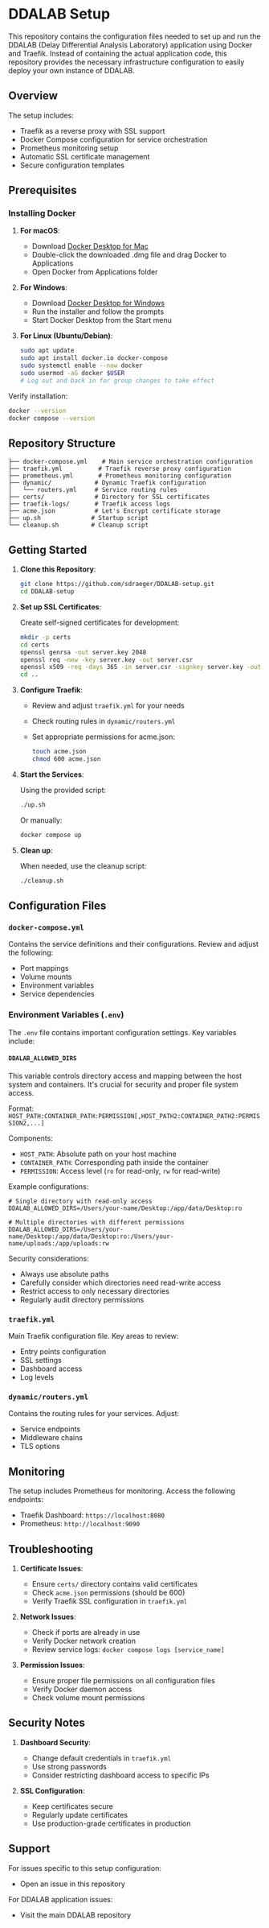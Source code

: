 # DDALAB Setup

This repository contains the configuration files needed to set up and run the DDALAB (Delay Differential Analysis Laboratory) application using Docker and Traefik. Instead of containing the actual application code, this repository provides the necessary infrastructure configuration to easily deploy your own instance of DDALAB.

## Overview

The setup includes:

- Traefik as a reverse proxy with SSL support
- Docker Compose configuration for service orchestration
- Prometheus monitoring setup
- Automatic SSL certificate management
- Secure configuration templates

## Prerequisites

### Installing Docker

1. **For macOS**:

   - Download [Docker Desktop for Mac](https://www.docker.com/products/docker-desktop)
   - Double-click the downloaded .dmg file and drag Docker to Applications
   - Open Docker from Applications folder

2. **For Windows**:

   - Download [Docker Desktop for Windows](https://www.docker.com/products/docker-desktop)
   - Run the installer and follow the prompts
   - Start Docker Desktop from the Start menu

3. **For Linux (Ubuntu/Debian)**:

   ```bash
   sudo apt update
   sudo apt install docker.io docker-compose
   sudo systemctl enable --now docker
   sudo usermod -aG docker $USER
   # Log out and back in for group changes to take effect
   ```

Verify installation:

```bash
docker --version
docker compose --version
```

## Repository Structure

```
├── docker-compose.yml    # Main service orchestration configuration
├── traefik.yml          # Traefik reverse proxy configuration
├── prometheus.yml       # Prometheus monitoring configuration
├── dynamic/            # Dynamic Traefik configuration
│   └── routers.yml     # Service routing rules
├── certs/              # Directory for SSL certificates
├── traefik-logs/       # Traefik access logs
├── acme.json           # Let's Encrypt certificate storage
├── up.sh              # Startup script
└── cleanup.sh         # Cleanup script
```

## Getting Started

1. **Clone this Repository**:

   ```bash
   git clone https://github.com/sdraeger/DDALAB-setup.git
   cd DDALAB-setup
   ```

2. **Set up SSL Certificates**:

   Create self-signed certificates for development:

   ```bash
   mkdir -p certs
   cd certs
   openssl genrsa -out server.key 2048
   openssl req -new -key server.key -out server.csr
   openssl x509 -req -days 365 -in server.csr -signkey server.key -out server.crt
   cd ..
   ```

3. **Configure Traefik**:

   - Review and adjust `traefik.yml` for your needs
   - Check routing rules in `dynamic/routers.yml`
   - Set appropriate permissions for acme.json:

     ```bash
     touch acme.json
     chmod 600 acme.json
     ```

4. **Start the Services**:

   Using the provided script:

   ```bash
   ./up.sh
   ```

   Or manually:

   ```bash
   docker compose up
   ```

5. **Clean up**:

   When needed, use the cleanup script:

   ```bash
   ./cleanup.sh
   ```

## Configuration Files

### `docker-compose.yml`

Contains the service definitions and their configurations. Review and adjust the following:

- Port mappings
- Volume mounts
- Environment variables
- Service dependencies

### Environment Variables (`.env`)

The `.env` file contains important configuration settings. Key variables include:

#### `DDALAB_ALLOWED_DIRS`

This variable controls directory access and mapping between the host system and containers. It's crucial for security and proper file system access.

Format: `HOST_PATH:CONTAINER_PATH:PERMISSION[,HOST_PATH2:CONTAINER_PATH2:PERMISSION2,...]`

Components:

- `HOST_PATH`: Absolute path on your host machine
- `CONTAINER_PATH`: Corresponding path inside the container
- `PERMISSION`: Access level (`ro` for read-only, `rw` for read-write)

Example configurations:

```env
# Single directory with read-only access
DDALAB_ALLOWED_DIRS=/Users/your-name/Desktop:/app/data/Desktop:ro

# Multiple directories with different permissions
DDALAB_ALLOWED_DIRS=/Users/your-name/Desktop:/app/data/Desktop:ro:/Users/your-name/uploads:/app/uploads:rw
```

Security considerations:

- Always use absolute paths
- Carefully consider which directories need read-write access
- Restrict access to only necessary directories
- Regularly audit directory permissions

### `traefik.yml`

Main Traefik configuration file. Key areas to review:

- Entry points configuration
- SSL settings
- Dashboard access
- Log levels

### `dynamic/routers.yml`

Contains the routing rules for your services. Adjust:

- Service endpoints
- Middleware chains
- TLS options

## Monitoring

The setup includes Prometheus for monitoring. Access the following endpoints:

- Traefik Dashboard: `https://localhost:8080`
- Prometheus: `http://localhost:9090`

## Troubleshooting

1. **Certificate Issues**:
   - Ensure `certs/` directory contains valid certificates
   - Check `acme.json` permissions (should be 600)
   - Verify Traefik SSL configuration in `traefik.yml`

2. **Network Issues**:
   - Check if ports are already in use
   - Verify Docker network creation
   - Review service logs: `docker compose logs [service_name]`

3. **Permission Issues**:
   - Ensure proper file permissions on all configuration files
   - Verify Docker daemon access
   - Check volume mount permissions

## Security Notes

1. **Dashboard Security**:
   - Change default credentials in `traefik.yml`
   - Use strong passwords
   - Consider restricting dashboard access to specific IPs

2. **SSL Configuration**:
   - Keep certificates secure
   - Regularly update certificates
   - Use production-grade certificates in production

## Support

For issues specific to this setup configuration:

- Open an issue in this repository

For DDALAB application issues:

- Visit the main DDALAB repository
